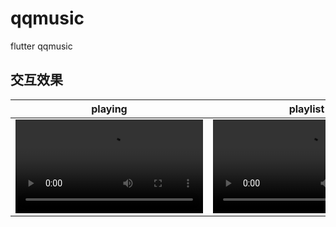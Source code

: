 # qqmusic
flutter qqmusic

## 交互效果
| playing | playlist | lyric |
|------|-----|----|
|![playing](./screnn_record/lyric.webm)| ![playlist](./screen_record/lyric.webm) | ![lyric](./screen_record/lyric.webm) |
